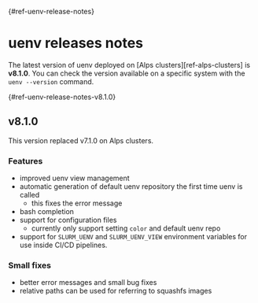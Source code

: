 [](){#ref-uenv-release-notes}
# uenv releases notes

The latest version of uenv deployed on [Alps clusters][ref-alps-clusters] is **v8.1.0**.
You can check the version available on a specific system with the `uenv --version` command.

[](){#ref-uenv-release-notes-v8.1.0}
## v8.1.0

This version replaced v7.1.0 on Alps clusters.

### Features

* improved uenv view management
* automatic generation of default uenv repository the first time uenv is called
    * this fixes the error message
* bash completion
* support for configuration files
    * currently only support setting `color` and default uenv repo
* support for `SLURM_UENV` and `SLURM_UENV_VIEW` environment variables for use inside CI/CD pipelines.

### Small fixes

* better error messages and small bug fixes
* relative paths can be used for referring to squashfs images

